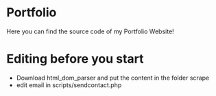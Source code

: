 # Portfolio
Here you can find the source code of my Portfolio Website!

# Editing before you start
-  Download html_dom_parser and put the content in the folder scrape
-  edit email in scripts/sendcontact.php
